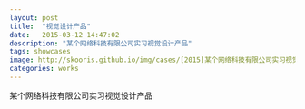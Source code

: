 ```yaml
---
layout: post
title:  "视觉设计产品"
date:   2015-03-12 14:47:02
description: "某个网络科技有限公司实习视觉设计产品"
tags: showcases
image: http://skooris.github.io/img/cases/[2015]某个网络科技有限公司实习视觉设计产品2.jpg
categories: works
---
```

某个网络科技有限公司实习视觉设计产品

